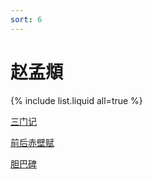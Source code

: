 ```yaml
---
sort: 6
---
```


# 赵孟頫

{% include list.liquid all=true %}

[三门记](https://life696.github.io/shuFaImg/Doc_Art/%E8%B5%B5%E5%AD%9F%E9%A0%AB_%E4%B8%89%E9%97%A8%E8%AE%B0.html)

[前后赤壁赋](https://life696.github.io/shuFaImg/Doc_Art/%E8%B5%B5%E5%AD%9F%E9%A0%AB_%E5%89%8D%E5%90%8E%E8%B5%A4%E5%A3%81%E8%B5%8B.html)

[胆巴碑](https://life696.github.io/shuFaImg/Doc_Art/%E8%B5%B5%E5%AD%9F%E9%A0%AB_%E8%83%86%E5%B7%B4%E7%A2%91.html)


